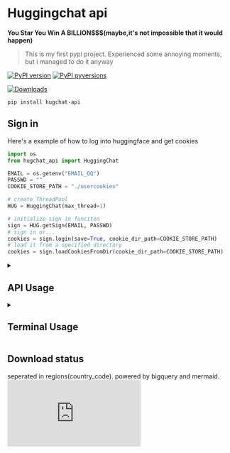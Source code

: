 # Huggingchat api

**You Star You Win A BILLION$$$(maybe,it's not impossible that it would happen)**

> This is my first pypi project. Experienced some annoying moments, but i managed to do it anyway

[![PyPI version](https://img.shields.io/pypi/v/hugchat-api.svg)](https://pypi.python.org/pypi/hugchat-api/)
[![PyPI pyversions](https://img.shields.io/pypi/pyversions/hugchat-api.svg)](https://pypi.python.org/pypi/hugchat-api/)

[![Downloads](https://static.pepy.tech/badge/hugchat-api)](https://pepy.tech/project/hugchat-api)

```shell
pip install hugchat-api
```

## Sign in
Here's a example of how to log into huggingface and get cookies
```python
import os
from hugchat_api import HuggingChat

EMAIL = os.getenv("EMAIL_QQ")
PASSWD = ""
COOKIE_STORE_PATH = "./usercookies"

# create ThreadPool
HUG = HuggingChat(max_thread=1)       

# initialize sign in funciton
sign = HUG.getSign(EMAIL, PASSWD)   
# sign in or...
cookies = sign.login(save=True, cookie_dir_path=COOKIE_STORE_PATH)
# load it from a specified directory
cookies = sign.loadCookiesFromDir(cookie_dir_path=COOKIE_STORE_PATH)
```

<details>

<summary>

## API Usage

</summary>


- Create Bot
```python
bot = HUG.getBot(email=EMAIL, cookies=cookies)
```
- Get all conversations & Print title
```python
conversations = bot.getConversations()
conv_id = list(conversations.keys())[0]
print(conversations[conv_id])
```
- Get all chat histories by conversation_id
```python
histories = bot.getHistoriesByID(conversation_id=conv_id)
print(formatHistory(histories))
```
- Delete a conversation
```python
bot.removeConversation(conversation_id=conv_id)
```
- Create a new conversation
```python
conversation_id = bot.createConversation()
```
- Chat
```python
# chat
message = bot.chat(
    text="hi",
    conversation_id=conversation_id,
    web_search=True,
    max_tries=2,
    # callback=(bot.updateTitle, (conversation_id,))
)
# wait the full text or...
while not message.web_search_done:
    time.sleep(0.1)
print(message.getWebSearchSteps())
while not message.isDone():
    time.sleep(0.1)
print(message.getFinalText())
# get the stream text instantly
print(message.getWebSearchSteps())
print(message.getText())
```

**Code:**

```python
import os, time
from hugchat_api import HuggingChat
from hugchat_api.utils import formatHistory, formatConversations

EMAIL = os.getenv("EMAIL_QQ")
PASSWD = ""
COOKIE_STORE_PATH = "./usercookies"

# create ThreadPool
HUG = HuggingChat(max_thread=1)       

# initialize sign in funciton
sign = HUG.getSign(EMAIL, PASSWD)   
# sign in or...
cookies = sign.login(save=True, cookie_dir_path=COOKIE_STORE_PATH)
# create bot
bot = HUG.getBot(email=EMAIL, cookies=cookies)
# get all conversations and see one's title
conversations = bot.getConversations()
conv_id = list(conversations.keys())[0]
print(conversations[conv_id])
# get all chat histories by conversation_id
histories = bot.getHistoriesByID(conversation_id=conv_id)
print(formatHistory(histories))
# delete a conversation
bot.removeConversation(conversation_id=conv_id)
# create a new conversation
conversation_id = bot.createConversation()
# chat
message = bot.chat(
    text="hi",
    conversation_id=conversation_id,
    web_search=True,
    max_tries=2,
    # callback=(bot.updateTitle, (conversation_id,))
)
# wait the full text or...
while not message.web_search_done:
    time.sleep(0.1)
print(message.getWebSearchSteps())
while not message.isDone():
    time.sleep(0.1)
print(message.getFinalText())
# get the stream text instantly
print(message.getWebSearchSteps())
print(message.getText())
```

</details>


<details>

<summary>

## Terminal Usage

</summary>


### Start up
```shell
python -m hugchat_api.terminal_cli -u your_email
```

| Params | Descriptions                      |
|--------|-----------------------------------|
| -u     | Login Email                       |
| -p     | Use password or not (optional)    |
| -f     | Ignore the saved cookie and login |

### Commands
Use `/` + `command` to execute commands:

| Commands   | Descriptions                           |
|------------|----------------------------------------|
| q/exit     | Exit the program                       |
| ls         | List all conversations                 |
| cd <index> | cd into the chosen conversation        |
| new        | Create a new conversation              |
| rm <index> | delete the chosen conversation         |
| old        | Print out the conversation's histories |
| web        | Switch 'Search Web' enable option      |

Anything not start with `/` will be seen as chat message.

Example:
```text
(None) > /ls
#* Conversations established:
#
#       0. [649471fa525d2d2474973871] - Hello there! How can I help you? Let me know if you need something specific done.
#       1. [64946fb2525d2d247497382c] - Hi there! How can I assist you?

(None) > /cd 0
(647e09ccabd9de3d82d6fba0) > hi
#(user): hi
#(Open-Assistant): ...
(647e09ccabd9de3d82d6fba0) > /web
#WEB_SEARCH is set to `True`
(647e09ccabd9de3d82d6fba0) > hi
# ...(steps about web search)
#(Open-Assistant): ...
```

</details>

## Download status
seperated in regions(country_code). powered by bigquery and mermaid.
![test](http://47.94.146.109:8000/.md)
